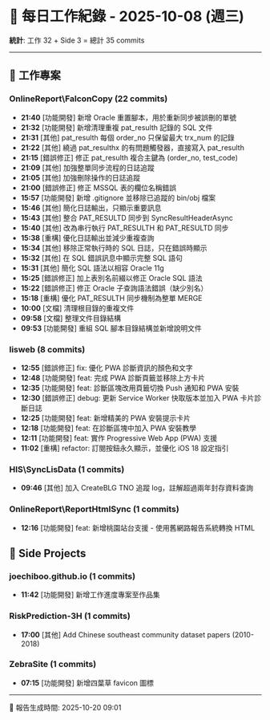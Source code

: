 # 📅 每日工作紀錄 - 2025-10-08 (週三)

**統計**: 工作 32 + Side 3 = 總計 35 commits

---

## 💼 工作專案

### OnlineReport\FalconCopy (22 commits)

- **21:40** [功能開發] 新增 Oracle 重置腳本，用於重新同步被誤刪的單號
- **21:32** [功能開發] 新增清理重複 pat_resulth 記錄的 SQL 文件
- **21:31** [其他] pat_resulth 每個 order_no 只保留最大 trx_num 的記錄
- **21:22** [其他] 繞過 pat_resulthx 的有問題觸發器，直接寫入 pat_resulth
- **21:15** [錯誤修正] 修正 pat_resulth 複合主鍵為 (order_no, test_code)
- **21:09** [其他] 加強整單同步流程的日誌追蹤
- **21:05** [其他] 加強刪除操作的日誌追蹤
- **21:00** [錯誤修正] 修正 MSSQL 表的欄位名稱錯誤
- **15:57** [功能開發] 新增 .gitignore 並移除已追蹤的 bin/obj 檔案
- **15:46** [其他] 簡化日誌輸出，只顯示重要訊息
- **15:43** [其他] 整合 PAT_RESULTD 同步到 SyncResultHeaderAsync
- **15:40** [其他] 改為串行執行 PAT_RESULTH 和 PAT_RESULTD 同步
- **15:38** [重構] 優化日誌輸出並減少重複查詢
- **15:34** [其他] 移除正常執行時的 SQL 日誌，只在錯誤時顯示
- **15:32** [其他] 在 SQL 錯誤訊息中顯示完整 SQL 語句
- **15:31** [其他] 簡化 SQL 語法以相容 Oracle 11g
- **15:25** [錯誤修正] 加上表別名前綴以修正 Oracle SQL 語法
- **15:22** [錯誤修正] 修正 Oracle 子查詢語法錯誤（缺少別名）
- **15:18** [重構] 優化 PAT_RESULTH 同步機制為整單 MERGE
- **10:00** [文檔] 清理根目錄的重複文件
- **09:58** [文檔] 整理文件目錄結構
- **09:53** [功能開發] 重組 SQL 腳本目錄結構並新增說明文件

### lisweb (8 commits)

- **12:55** [錯誤修正] fix: 優化 PWA 診斷資訊的顏色和文字
- **12:48** [功能開發] feat: 完成 PWA 診斷頁籤並移除上方卡片
- **12:35** [功能開發] feat: 診斷區塊改用頁籤切換 Push 通知和 PWA 安裝
- **12:30** [錯誤修正] debug: 更新 Service Worker 快取版本並加入 PWA 卡片診斷日誌
- **12:25** [功能開發] feat: 新增精美的 PWA 安裝提示卡片
- **12:18** [功能開發] feat: 在診斷區塊中加入 PWA 安裝教學
- **12:11** [功能開發] feat: 實作 Progressive Web App (PWA) 支援
- **11:02** [重構] refactor: 訂閱按鈕永久顯示，並優化 iOS 18 設定指引

### HIS\SyncLisData (1 commits)

- **09:46** [其他] 加入 CreateBLG TNO 追蹤 log，註解超過兩年封存資料查詢

### OnlineReport\ReportHtmlSync (1 commits)

- **12:16** [功能開發] feat: 新增桃園站台支援 - 使用舊網路報告系統轉換 HTML

## 🎨 Side Projects

### joechiboo.github.io (1 commits)

- **11:42** [功能開發] 新增工作進度專案至作品集

### RiskPrediction-3H (1 commits)

- **17:00** [其他] Add Chinese southeast community dataset papers (2010-2018)

### ZebraSite (1 commits)

- **07:15** [功能開發] 新增四葉草 favicon 圖標

---

📅 報告生成時間: 2025-10-20 09:01
